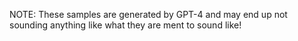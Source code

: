 NOTE: These samples are generated by GPT-4 and may end up not sounding anything like what they are ment to sound like!
